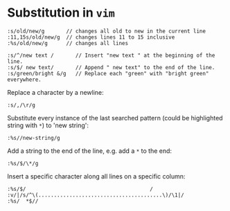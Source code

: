 # Substitution in `vim`

~~~~
:s/old/new/g       // changes all old to new in the current line
:11,15s/old/new/g  // changes lines 11 to 15 inclusive
:%s/old/new/g      // changes all lines 
~~~~

~~~~
:s/^/new text /       // Insert "new text " at the beginning of the line. 
:s/$/ new text/       // Append " new text" to the end of the line.
:s/green/bright &/g   // Replace each "green" with "bright green" everywhere.
~~~~

Replace a character by a newline:

~~~~
:s/,/\r/g
~~~~

Substitute every instance of the last searched pattern (could be highlighted string with `*`) to
'new string':

~~~~
:%s//new-string/g
~~~~

Add a string to the end of the line, e.g. add a `*` to the end:
~~~~
:%s/$/\*/g 
~~~~

Insert a specific character along all lines on a specific column:

~~~~
:%s/$/                                        /
:v/|/s/^\(........................................\)/\1|/
:%s/  *$//
~~~~

